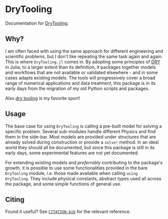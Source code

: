 # DryTooling

Documentation for [DryTooling](https://github.com/wallytutor/DryTooling.jl).

## Why?

I am often faced with using the same approach for different engineering and scientific problems, but I don't like repeating the same task again and again. This is where `DryTooling.jl` comes in. By adopting some principles of [DRY](https://en.wikipedia.org/wiki/Don%27t_repeat_yourself) in Julia, to a larger extent than its definition, it packages together models and workflows that are not available or validated elsewhere - and in some cases adapts existing models. The tools will progressively cover a broad range of numerical applications and data treatment, this package is in its early days from the migration of my old Python scripts and packages.

Also [dry tooling](https://fr.wikipedia.org/wiki/Dry-tooling) is my favorite sport!

## Usage

The base case for using `DryTooling` is calling a pre-built model for solving a specific problem. Several sub-modules handle different Physics and find them in the side-bar. Most models are provided under structures that are already solved during construction or provide a `solve!` method. In an ideal world they should all be documented, but since this package is still in its early days, some experimental features are not yet documented.

For extending existing models and *preferrably* contributing to the package's growth, it is possible to use some functionalities provided in the bare `DryTooling` module, *i.e.* those made available when calling `using DryTooling`. They include physical constants, abstract types used all across the package, and some simple functions of general use.

## Citing

Found it useful? See [`CITATION.bib`](https://github.com/wallytutor/DryTooling.jl/blob/main/CITATION.bib) for the relevant reference.
